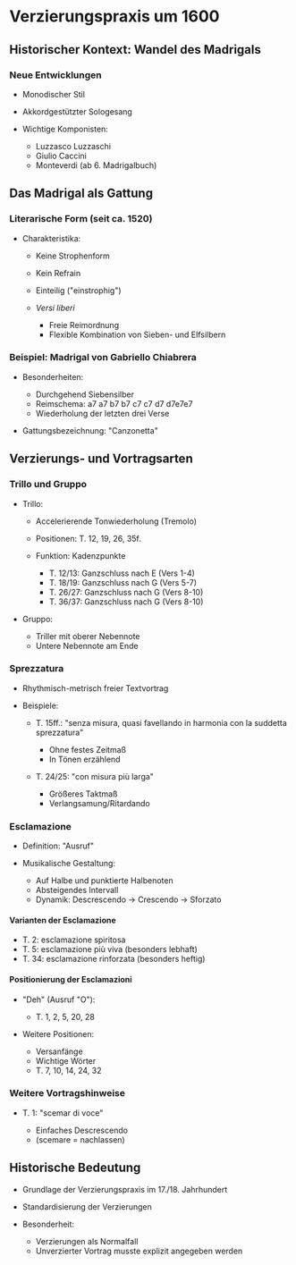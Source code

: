 <!--
author: Dennis Ried
email: dennis.ried@musikwiss.uni-halle.de
version: 1.0.0
language: de
narrator: Deutsch Female
comment: Verzierungspraxis um 1600 (Sitzung 4)
import: https://gitlab.informatik.uni-halle.de/muwi/vl-mugesch-i/-/raw/main/config.md
        https://raw.githubusercontent.com/LiaTemplates/citations/main/README.md

link: ../style.css
-->

# Verzierungspraxis um 1600

## Historischer Kontext: Wandel des Madrigals

### Neue Entwicklungen
* Monodischer Stil
* Akkordgestützter Sologesang
* Wichtige Komponisten:

  * Luzzasco Luzzaschi
  * Giulio Caccini
  * Monteverdi (ab 6. Madrigalbuch)

## Das Madrigal als Gattung

### Literarische Form (seit ca. 1520)
* Charakteristika:

  * Keine Strophenform
  * Kein Refrain
  * Einteilig ("einstrophig")
  * _Versi liberi_

    * Freie Reimordnung
    * Flexible Kombination von Sieben- und Elfsilbern

### Beispiel: Madrigal von Gabriello Chiabrera
* Besonderheiten:

  * Durchgehend Siebensilber
  * Reimschema: a7 a7 b7 b7 c7 c7 d7 d7e7e7
  * Wiederholung der letzten drei Verse

* Gattungsbezeichnung: "Canzonetta"

## Verzierungs- und Vortragsarten

### Trillo und Gruppo
* Trillo:

  * Accelerierende Tonwiederholung (Tremolo)
  * Positionen: T. 12, 19, 26, 35f.
  * Funktion: Kadenzpunkte

    * T. 12/13: Ganzschluss nach E (Vers 1-4)
    * T. 18/19: Ganzschluss nach G (Vers 5-7)
    * T. 26/27: Ganzschluss nach G (Vers 8-10)
    * T. 36/37: Ganzschluss nach G (Vers 8-10)

* Gruppo:

  * Triller mit oberer Nebennote
  * Untere Nebennote am Ende

### Sprezzatura
* Rhythmisch-metrisch freier Textvortrag
* Beispiele:

  * T. 15ff.: "senza misura, quasi favellando in harmonia con la suddetta sprezzatura"
    * Ohne festes Zeitmaß
    * In Tönen erzählend

  * T. 24/25: "con misura più larga"
    * Größeres Taktmaß
    * Verlangsamung/Ritardando

### Esclamazione
* Definition: "Ausruf"
* Musikalische Gestaltung:

  * Auf Halbe und punktierte Halbenoten
  * Absteigendes Intervall
  * Dynamik: Descrescendo → Crescendo → Sforzato

#### Varianten der Esclamazione
* T. 2: esclamazione spiritosa
* T. 5: esclamazione più viva (besonders lebhaft)
* T. 34: esclamazione rinforzata (besonders heftig)

#### Positionierung der Esclamazioni
* "Deh" (Ausruf "O"):

  * T. 1, 2, 5, 20, 28

* Weitere Positionen:

  * Versanfänge
  * Wichtige Wörter
  * T. 7, 10, 14, 24, 32

### Weitere Vortragshinweise
* T. 1: "scemar di voce"

  * Einfaches Descrescendo
  * (scemare = nachlassen)

## Historische Bedeutung
* Grundlage der Verzierungspraxis im 17./18. Jahrhundert
* Standardisierung der Verzierungen
* Besonderheit: 

  * Verzierungen als Normalfall
  * Unverzierter Vortrag musste explizit angegeben werden

